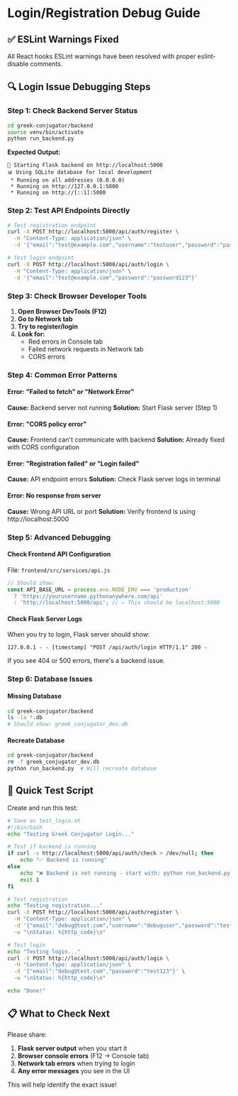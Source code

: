 # Login/Registration Debug Guide

## ✅ ESLint Warnings Fixed
All React hooks ESLint warnings have been resolved with proper eslint-disable comments.

## 🔍 Login Issue Debugging Steps

### Step 1: Check Backend Server Status
```bash
cd greek-conjugator/backend
source venv/bin/activate
python run_backend.py
```

**Expected Output:**
```
🚀 Starting Flask backend on http://localhost:5000
📊 Using SQLite database for local development
 * Running on all addresses (0.0.0.0)
 * Running on http://127.0.0.1:5000
 * Running on http://[::1]:5000
```

### Step 2: Test API Endpoints Directly
```bash
# Test registration endpoint
curl -X POST http://localhost:5000/api/auth/register \
  -H "Content-Type: application/json" \
  -d '{"email":"test@example.com","username":"testuser","password":"password123"}'

# Test login endpoint  
curl -X POST http://localhost:5000/api/auth/login \
  -H "Content-Type: application/json" \
  -d '{"email":"test@example.com","password":"password123"}'
```

### Step 3: Check Browser Developer Tools

1. **Open Browser DevTools (F12)**
2. **Go to Network tab**
3. **Try to register/login**
4. **Look for:**
   - Red errors in Console tab
   - Failed network requests in Network tab
   - CORS errors

### Step 4: Common Error Patterns

#### Error: "Failed to fetch" or "Network Error"
**Cause:** Backend server not running
**Solution:** Start Flask server (Step 1)

#### Error: "CORS policy error"
**Cause:** Frontend can't communicate with backend
**Solution:** Already fixed with CORS configuration

#### Error: "Registration failed" or "Login failed"
**Cause:** API endpoint errors
**Solution:** Check Flask server logs in terminal

#### Error: No response from server
**Cause:** Wrong API URL or port
**Solution:** Verify frontend is using http://localhost:5000

### Step 5: Advanced Debugging

#### Check Frontend API Configuration
File: `frontend/src/services/api.js`
```javascript
// Should show:
const API_BASE_URL = process.env.NODE_ENV === 'production'
  ? 'https://yourusername.pythonanywhere.com/api'
  : 'http://localhost:5000/api'; // ← This should be localhost:5000
```

#### Check Flask Server Logs
When you try to login, Flask server should show:
```
127.0.0.1 - - [timestamp] "POST /api/auth/login HTTP/1.1" 200 -
```

If you see 404 or 500 errors, there's a backend issue.

### Step 6: Database Issues

#### Missing Database
```bash
cd greek-conjugator/backend
ls -la *.db
# Should show: greek_conjugator_dev.db
```

#### Recreate Database
```bash
cd greek-conjugator/backend
rm -f greek_conjugator_dev.db
python run_backend.py  # Will recreate database
```

## 🎯 Quick Test Script

Create and run this test:

```bash
# Save as test_login.sh
#!/bin/bash
echo "Testing Greek Conjugator Login..."

# Test if backend is running
if curl -s http://localhost:5000/api/auth/check > /dev/null; then
    echo "✅ Backend is running"
else
    echo "❌ Backend is not running - start with: python run_backend.py"
    exit 1
fi

# Test registration
echo "Testing registration..."
curl -X POST http://localhost:5000/api/auth/register \
  -H "Content-Type: application/json" \
  -d '{"email":"debug@test.com","username":"debuguser","password":"test123"}' \
  -w "\nStatus: %{http_code}\n"

# Test login
echo "Testing login..."
curl -X POST http://localhost:5000/api/auth/login \
  -H "Content-Type: application/json" \
  -d '{"email":"debug@test.com","password":"test123"}' \
  -w "\nStatus: %{http_code}\n"

echo "Done!"
```

## 📋 What to Check Next

Please share:
1. **Flask server output** when you start it
2. **Browser console errors** (F12 → Console tab)
3. **Network tab errors** when trying to login
4. **Any error messages** you see in the UI

This will help identify the exact issue!